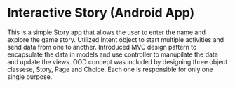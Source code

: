 # Interactive Story (Android App)
This is a simple Story app that allows the user to enter the name and explore the game story.
Utilized Intent object to start multiple activities and send data from one to another.
Introduced MVC design pattern to encapsulate the data in models and use controller to manupilate the data and update the views.
OOD concept was included by designing three object classese, Story, Page and Choice. Each one is responsible for only one single purpose.
